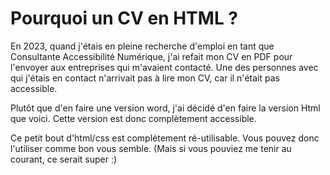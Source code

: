 # Pourquoi un CV en HTML ?

En 2023, quand j'étais en pleine recherche d'emploi en tant que Consultante Accessibilité Numérique, j'ai refait mon CV en PDF pour l'envoyer aux entreprises qui m'avaient contacté.
Une des personnes avec qui j'étais en contact n'arrivait pas à lire mon CV, car il n'était pas accessible.

Plutôt que d'en faire une version word, j'ai décidé d'en faire la version Html que voici.
Cette version est donc complètement accessible.

Ce petit bout d'html/css est complétement ré-utilisable. Vous pouvez donc l'utiliser comme bon vous semble. (Mais si vous pouviez me tenir au courant, ce serait super :)
